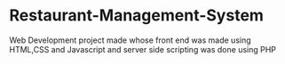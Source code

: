 # Restaurant-Management-System
Web Development project made whose front end was made using HTML,CSS and Javascript and server side scripting was done using PHP
